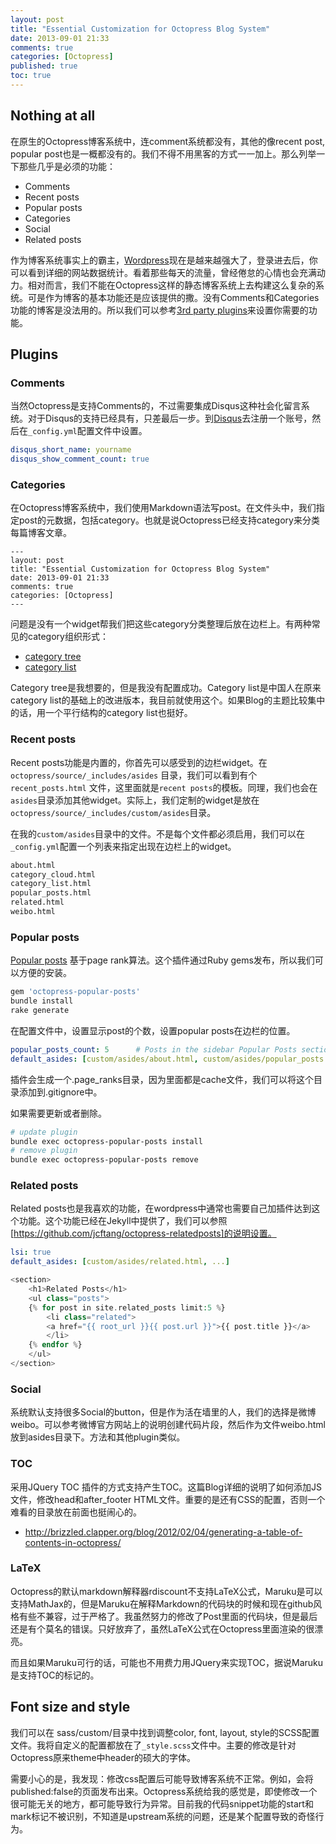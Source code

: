 ```yaml
---
layout: post
title: "Essential Customization for Octopress Blog System"
date: 2013-09-01 21:33
comments: true
categories: [Octopress]
published: true
toc: true
---
```


## Nothing at all

在原生的Octopress博客系统中，连comment系统都没有，其他的像recent post, popular post也是一概都没有的。我们不得不用黑客的方式一一加上。那么列举一下那些几乎是必须的功能：

- Comments
- Recent posts
- Popular posts
- Categories
- Social
- Related posts

作为博客系统事实上的霸主，[Wordpress](wordpress.com)现在是越来越强大了，登录进去后，你可以看到详细的网站数据统计。看着那些每天的流量，曾经倦怠的心情也会充满动力。相对而言，我们不能在Octopress这样的静态博客系统上去构建这么复杂的系统。可是作为博客的基本功能还是应该提供的撒。没有Comments和Categories功能的博客是没法用的。所以我们可以参考[3rd party plugins](https://github.com/imathis/octopress/wiki/3rd-party-plugins)来设置你需要的功能。

<!-- more -->

## Plugins

### Comments
当然Octopress是支持Comments的，不过需要集成Disqus这种社会化留言系统。对于Disqus的支持已经具有，只差最后一步。到[Disqus](disqus.com)去注册一个账号，然后在`_config.yml`配置文件中设置。
``` yml Disqus configuration
disqus_short_name: yourname
disqus_show_comment_count: true
```

### Categories
在Octopress博客系统中，我们使用Markdown语法写post。在文件头中，我们指定post的元数据，包括category。也就是说Octopress已经支持category来分类每篇博客文章。

``` text Post header
---
layout: post
title: "Essential Customization for Octopress Blog System"
date: 2013-09-01 21:33
comments: true
categories: [Octopress]
---
```

问题是没有一个widget帮我们把这些category分类整理后放在边栏上。有两种常见的category组织形式：

- [category tree](https://github.com/matthiasbeyer/jekyll_category_tree)
- [category list](https://github.com/alswl/octopress-category-list)

Category tree是我想要的，但是我没有配置成功。Category list是中国人在原来category list的基础上的改进版本，我目前就使用这个。如果Blog的主题比较集中的话，用一个平行结构的category list也挺好。

### Recent posts
Recent posts功能是内置的，你首先可以感受到的边栏widget。在 `octopress/source/_includes/asides` 目录，我们可以看到有个 `recent_posts.html` 文件，这里面就是`recent posts`的模板。同理，我们也会在`asides`目录添加其他widget。实际上，我们定制的widget是放在`octopress/source/_includes/custom/asides`目录。

在我的`custom/asides`目录中的文件。不是每个文件都必须启用，我们可以在`_config.yml`配置一个列表来指定出现在边栏上的widget。
``` bash list of widgets in asides
about.html
category_cloud.html
category_list.html
popular_posts.html
related.html
weibo.html
```

### Popular posts
[Popular posts](https://github.com/octothemes/popular-posts) 基于page rank算法。这个插件通过Ruby gems发布，所以我们可以方便的安装。

``` bash install plugin
gem 'octopress-popular-posts'
bundle install
rake generate
```
在配置文件中，设置显示post的个数，设置popular posts在边栏的位置。

``` yml configure
popular_posts_count: 5      # Posts in the sidebar Popular Posts section
default_asides: [custom/asides/about.html, custom/asides/popular_posts.html, asides/recent_posts.html, asides/github.html]
```
插件会生成一个.page_ranks目录，因为里面都是cache文件，我们可以将这个目录添加到.gitignore中。

如果需要更新或者删除。

``` bash update or remove plugin
# update plugin
bundle exec octopress-popular-posts install
# remove plugin
bundle exec octopress-popular-posts remove
```

### Related posts
Related posts也是我喜欢的功能，在wordpress中通常也需要自己加插件达到这个功能。这个功能已经在Jekyll中提供了，我们可以参照 [https://github.com/jcftang/octopress-relatedposts]的说明设置。

``` yml Configuration mark:1
lsi: true
default_asides: [custom/asides/related.html, ...]
```

``` php related.html
<section>
    <h1>Related Posts</h1>
    <ul class="posts">
    {% for post in site.related_posts limit:5 %}
        <li class="related">
        <a href="{{ root_url }}{{ post.url }}">{{ post.title }}</a>
        </li>
    {% endfor %}
    </ul>
</section>
```

### Social
系统默认支持很多Social的button，但是作为活在墙里的人，我们的选择是微博 weibo。可以参考微博官方网站上的说明创建代码片段，然后作为文件weibo.html放到asides目录下。方法和其他plugin类似。

### TOC
采用JQuery TOC 插件的方式支持产生TOC。这篇Blog详细的说明了如何添加JS文件，修改head和after_footer HTML文件。重要的是还有CSS的配置，否则一个难看的目录放在前面也挺闹心的。

- http://brizzled.clapper.org/blog/2012/02/04/generating-a-table-of-contents-in-octopress/

### LaTeX
Octopress的默认markdown解释器rdiscount不支持LaTeX公式，Maruku是可以支持MathJax的，但是Maruku在解释Markdown的代码块的时候和现在github风格有些不兼容，过于严格了。我虽然努力的修改了Post里面的代码块，但是最后还是有个莫名的错误。只好放弃了，虽然LaTeX公式在Octopress里面渲染的很漂亮。

而且如果Maruku可行的话，可能也不用费力用JQuery来实现TOC，据说Maruku是支持TOC的标记的。

## Font size and style
我们可以在 sass/custom/目录中找到调整color, font, layout, style的SCSS配置文件。我将自定义的配置都放在了`_style.scss`文件中。主要的修改是针对Octopress原来theme中header的硕大的字体。

需要小心的是，我发现：修改css配置后可能导致博客系统不正常。例如，会将published:false的页面发布出来。Octopress系统给我的感觉是，即使修改一个很可能无关的地方，都可能导致行为异常。目前我的代码snippet功能的start和mark标记不被识别，不知道是upstream系统的问题，还是某个配置导致的奇怪行为。



